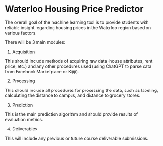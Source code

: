 # Waterloo Housing Price Predictor
 
The overall goal of the machine learning tool is to provide students with reliable insight regarding housing prices in the Waterloo region based on various factors.

There will be 3 main modules:

1. Acquisition

This should include methods of acquiring raw data (house attributes, rent price, etc.) and any other procedures used (using ChatGPT to parse data from Facebook Marketplace or Kijiji).

2. Processing

This should include all procedures for processing the data, such as labeling, calculating the distance to campus, and distance to grocery stores.

3. Prediction

This is the main prediction algorithm and should provide results of evaluation metrics.

4. Deliverables

This will include any previous or future course deliverable submissions.
